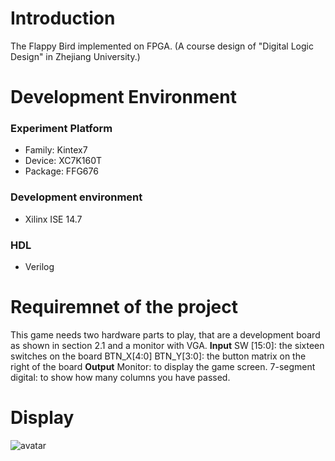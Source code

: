 # Introduction

The Flappy Bird implemented on FPGA. (A course design of "Digital Logic Design" in Zhejiang University.)

# Development Environment
### Experiment Platform

- Family: Kintex7
- Device: XC7K160T
- Package: FFG676
### Development environment
- Xilinx ISE 14.7
### HDL
- Verilog

# Requiremnet of the project

This game needs two hardware parts to play, that are a development board as shown in section 2.1 and a monitor with VGA.
**Input**
SW [15:0]: the sixteen switches on the board 
BTN_X[4:0] BTN_Y[3:0]: the button matrix on the right of the board
**Output**
Monitor: to display the game screen.
7-segment digital: to show how many columns you have passed.


# Display
![avatar](/img/demo.gif)